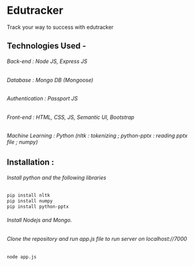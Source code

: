 # Edutracker
 Track your way to success with edutracker
## Technologies Used -
 ###### Back-end : Node  JS, Express JS
 ###### Database : Mongo DB (Mongoose)
 ###### Authentication : Passport JS
 ###### Front-end : HTML, CSS, JS, Semantic UI, Bootstrap
 ###### Machine Learning : Python (nltk : tokenizing ; python-pptx : reading pptx file ; numpy)

 
## Installation :
 ###### Install python and the following libraries
 ```bash
 pip install nltk
 pip install numpy
 pip install python-pptx
 ```
 ###### Install Nodejs and Mongo.
 ###### Clone the repository and run app.js file to run server on localhost://7000
 ```bash
 node app.js
 ```
